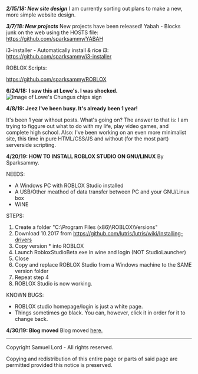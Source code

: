 ***2/15/18: New site design***
I am currently sorting out plans to make a new, more simple website design.

***3/7/18: New projects***
New projects have been released!
Yabah - Blocks junk on the web using the HOSTS file:
https://github.com/sparksammy/YABAH

i3-installer - Automatically install & rice i3:
https://github.com/sparksammy/i3-installer

ROBLOX Scripts:

https://github.com/sparksammy/ROBLOX

**6/24/18: I saw this at Lowe's. I was shocked.**
![Image of Lowe's Chungus chips sign](https://raw.githubusercontent.com/sparksammy/Blog/master/chungus%20chips.png)

**4/8/19: Jeez I've been busy. It's already been 1 year!**

It's been 1 year without posts. What's going on? The answer to that is: I am trying to figgure out what to do with my life, play video games, and complete high school. Also: I've been working on an even more minimalist site, this time in pure HTML/CSS/JS and without (for the most part) serverside scripting.


**4/20/19: HOW TO INSTALL ROBLOX STUDIO ON GNU/LINUX**
By Sparksammy.

NEEDS:
* A Windows PC with ROBLOX Studio installed
* A USB/Other meathod of data transfer between PC and your GNU/Linux box
* WINE


STEPS:
1. Create a folder "C:\Program Files (x86)\ROBLOX\Versions\"
2. Download 10.2017 from https://github.com/lutris/lutris/wiki/Installing-drivers
3. Copy version * into ROBLOX
4. Launch RobloxStudioBeta.exe in wine and login (NOT StudioLauncher)
5. Close
6. Copy and replace ROBLOX Studio from a Windows machine to the SAME version folder
7. Repeat step 4
8. ROBLOX Studio is now working.

KNOWN BUGS:
* ROBLOX studio homepage/login is just a white page.
* Things sometimes go black. You can, however, click it in order for it to change back.

**4/30/19: Blog moved**
Blog moved <a href="https://sparksammy.com/blog/">here.</a><br>

---

Copyright Samuel Lord - All rights reserved.

Copying and redistribution of this entire page or parts of said page are permitted provided this notice is preserved.
